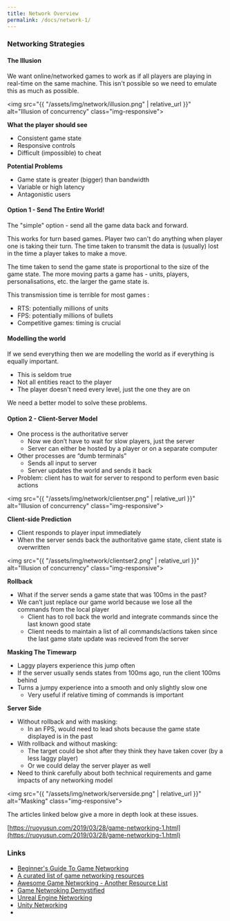 ```yaml
---
title: Network Overview
permalink: /docs/network-1/
---
```


### Networking Strategies

#### The Illusion

We want online/networked games to work as if all players are playing in real-time on the same machine. This isn't possible so we need to emulate this as much as possible.  

<img src="{{ "/assets/img/network/illusion.png" | relative_url }}" alt="Illusion of concurrency" class="img-responsive">  

**What the player should see**

* Consistent game state
* Responsive controls
* Difficult (impossible) to cheat

**Potential Problems**

* Game state is greater (bigger) than bandwidth
* Variable or high latency
* Antagonistic users

#### Option 1 - Send The Entire World!

The "simple" option - send all the game data back and forward.  

This works for turn based games. Player two can't do anything when player one is taking their turn. The time taken to transmit the data is (usually) lost in the time a player takes to make a move.  

The time taken to send the game state is proportional to the size of the game state. The more moving parts a game has - units, players, personalisations, etc. the larger the game state is.  

This transmission time is terrible for most games :

* RTS: potentially millions of units
* FPS: potentially millions of bullets
* Competitive games: timing is crucial

#### Modelling the world

If we send everything then we are modelling the world as if everything is equally important.  
 
* This is seldom true
* Not all entities react to the player
* The player doesn't need every level, just the one they are on

We need a better model to solve these problems.  

#### Option 2 - Client-Server Model

* One process is the authoritative server
  * Now we don’t have to wait for slow players, just the server
  * Server can either be hosted by a player or on a separate computer
* Other processes are “dumb terminals”
  * Sends all input to server
  * Server updates the world and sends it back
* Problem: client has to wait for server to respond to perform even basic actions

<img src="{{ "/assets/img/network/clientser.png" | relative_url }}" alt="Illusion of concurrency" class="img-responsive">  

**Client-side Prediction**

* Client responds to player input immediately
* When the server sends back the authoritative game state, client state is overwritten

<img src="{{ "/assets/img/network/clientser2.png" | relative_url }}" alt="Illusion of concurrency" class="img-responsive">  

**Rollback**

* What if the server sends a game state that was 100ms in the past?
* We can’t just replace our game world because we lose all the commands from the local player
  * Client has to roll back the world and integrate commands since the last known good state
  * Client needs to maintain a list of all commands/actions taken since the last game state update was recieved from the server
  
**Masking The Timewarp**

* Laggy players experience this jump often
* If the server usually sends states from 100ms ago, run the client 100ms behind
* Turns a jumpy experience into a smooth and only slightly slow one
  * Very useful if relative timing of commands is important

**Server Side**

* Without rollback and with masking:
  * In an FPS, would need to lead shots because the game state displayed is in the past
* With rollback and without masking:
  * The target could be shot after they think they have taken cover (by a less laggy player)
  * Or we could delay the server player as well
* Need to think carefully about both technical requirements and game impacts of any networking model

<img src="{{ "/assets/img/network/serverside.png" | relative_url }}" alt="Masking" class="img-responsive">  

The articles linked below give a more in depth look at these issues.  

[https://ruoyusun.com/2019/03/28/game-networking-1.html](https://ruoyusun.com/2019/03/28/game-networking-1.html)  



### Links

* [Beginner's Guide To Game Networking](https://pvigier.github.io/2019/09/08/beginner-guide-game-networking.html)
* [A curated list of game networking resources](https://github.com/ThusWroteNomad/GameNetworkingResources)
* [Awesome Game Networking - Another Resource List](https://github.com/rumaniel/Awesome-Game-Networking)
* [Game Netwroking Demystified](https://ruoyusun.com/2019/03/28/game-networking-1.html)
* [Unreal Engine Networking](https://cyrextech.net/unreal-engine-networking/)
* [Unity Networking](https://unity.com/roadmap/unity-platform/multiplayer-networking)
* 
 
